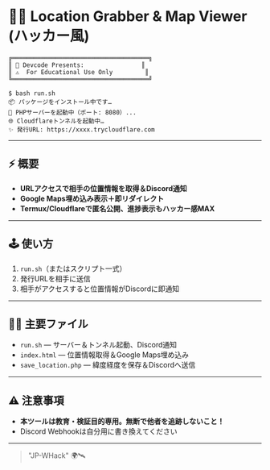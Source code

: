 # 🏴‍☠️ Location Grabber & Map Viewer (ハッカー風)

```
╔══════════════════════════════════════╗
║ 🌸 Devcode Presents:                ║
║ ⚠️  For Educational Use Only         ║
╚══════════════════════════════════════╝

$ bash run.sh
📦 パッケージをインストール中です…
🚀 PHPサーバーを起動中（ポート: 8080）...
🌐 Cloudflareトンネルを起動中…
✨ 発行URL: https://xxxx.trycloudflare.com
```

---

## ⚡ 概要

- **URLアクセスで相手の位置情報を取得＆Discord通知**
- **Google Maps埋め込み表示＋即リダイレクト**
- **Termux/Cloudflareで匿名公開、進捗表示もハッカー感MAX**

---

## 🕹️ 使い方

1. `run.sh`（またはスクリプト一式）
2. 発行URLを相手に送信
3. 相手がアクセスすると位置情報がDiscordに即通知

---

## 🧑‍💻 主要ファイル

- `run.sh` — サーバー＆トンネル起動、Discord通知
- `index.html` — 位置情報取得＆Google Maps埋め込み
- `save_location.php` — 緯度経度を保存＆Discordへ送信

---

## ⚠️ 注意事項

- **本ツールは教育・検証目的専用。無断で他者を追跡しないこと！**
- Discord Webhookは自分用に書き換えてください

---

> "JP-WHack" 🌍🛰️
